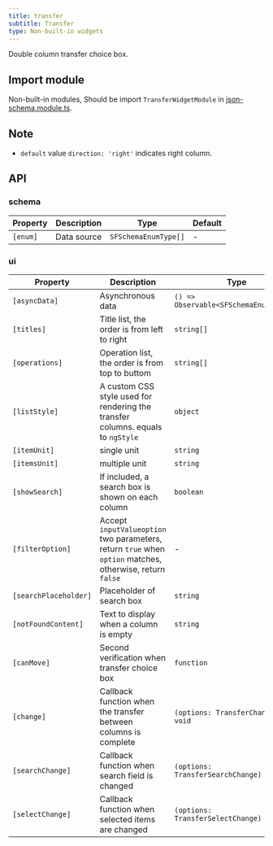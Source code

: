 ```yaml
---
title: transfer
subtitle: Transfer
type: Non-built-in widgets
---
```


Double column transfer choice box.

## Import module

Non-built-in modules, Should be import `TransferWidgetModule` in [json-schema.module.ts](https://github.com/hbyunzai/ng-yunzai/blob/master/src/app/shared/json-schema/json-schema.module.ts#L11).

## Note

- `default` value `direction: 'right'` indicates right column.

## API

### schema

| Property | Description | Type | Default |
|----------|-------------|------|---------|
| `[enum]` | Data source | `SFSchemaEnumType[]` | - |

### ui

| Property | Description | Type | Default |
|----------|-------------|------|---------|
| `[asyncData]` | Asynchronous data | `() => Observable<SFSchemaEnumType[]>` | - |
| `[titles]` | Title list, the order is from left to right | `string[]` | `['', '']` |
| `[operations]` | Operation list, the order is from top to buttom | `string[]` | `['', '']` |
| `[listStyle]` | A custom CSS style used for rendering the transfer columns. equals to `ngStyle` | `object` | - |
| `[itemUnit]` | single unit | `string` | `item` |
| `[itemsUnit]` | multiple unit | `string` | `items` |
| `[showSearch]` | If included, a search box is shown on each column | `boolean` | `false` |
| `[filterOption]` | Accept `inputValueoption` two parameters, return `true` when `option` matches, otherwise, return `false` | - | - |
| `[searchPlaceholder]` | Placeholder of search box | `string` | - |
| `[notFoundContent]` | Text to display when a column is empty | `string` | - |
| `[canMove]` | Second verification when transfer choice box | `function` | - |
| `[change]` | Callback function when the transfer between columns is complete | `(options: TransferChange) => void` | - |
| `[searchChange]` | Callback function when search field is changed | `(options: TransferSearchChange) => void` | - |
| `[selectChange]` | Callback function when selected items are changed | `(options: TransferSelectChange) => void` | - |
